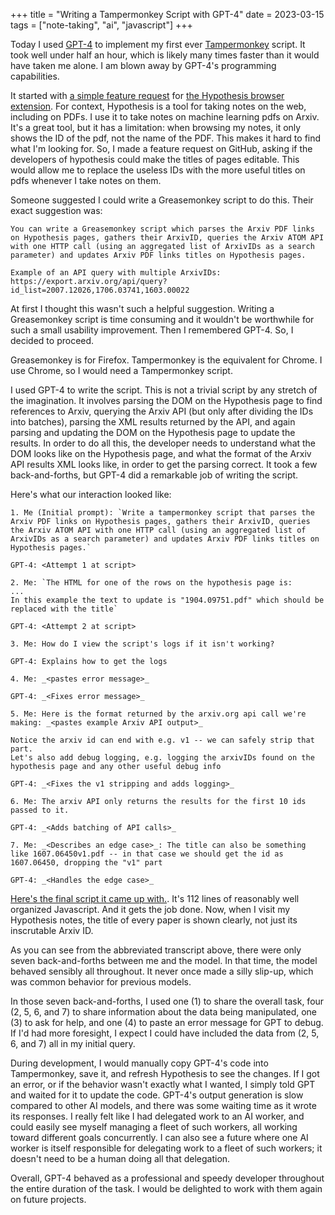 +++
title = "Writing a Tampermonkey Script with GPT-4"
date = 2023-03-15
tags = ["note-taking", "ai", "javascript"]
+++

Today I used [GPT-4](https://openai.com/research/gpt-4) to implement my first ever [Tampermonkey](https://www.tampermonkey.net/) script. It took well under half an hour, which is likely many times faster than it would have taken me alone. I am blown away by GPT-4's programming capabilities.

It started with [a simple feature request](https://github.com/hypothesis/h/issues/7868) for [the Hypothesis browser extension](https://hypothes.is/). For context, Hypothesis is a tool for taking notes on the web, including on PDFs.
I use it to take notes on machine learning pdfs on Arxiv. It's a great tool, but it has a limitation: when browsing my notes, it only shows the ID of the pdf, not the name of the PDF. This makes it hard to find what I'm looking for.
So, I made a feature request on GitHub, asking if the developers of hypothesis could make the titles of pages editable. This would allow me to replace the useless IDs with the more useful titles on pdfs whenever I take notes on them.

Someone suggested I could write a Greasemonkey script to do this. Their exact suggestion was:

```text
You can write a Greasemonkey script which parses the Arxiv PDF links on Hypothesis pages, gathers their ArxivID, queries the Arxiv ATOM API with one HTTP call (using an aggregated list of ArxivIDs as a search parameter) and updates Arxiv PDF links titles on Hypothesis pages.

Example of an API query with multiple ArxivIDs: https://export.arxiv.org/api/query?id_list=2007.12026,1706.03741,1603.00022
```

At first I thought this wasn't such a helpful suggestion. Writing a Greasemonkey script is time consuming and it wouldn't be worthwhile for such a small usability improvement. Then I remembered GPT-4. So, I decided to proceed.

Greasemonkey is for Firefox. Tampermonkey is the equivalent for Chrome. I use Chrome, so I would need a Tampermonkey script.

I used GPT-4 to write the script. This is not a trivial script by any stretch of the imagination. It involves parsing the DOM on the Hypothesis page to find references to Arxiv, querying the Arxiv API (but only after dividing the IDs into batches), parsing the XML results returned by the API, and again parsing and updating the DOM on the Hypothesis page to update the results. In order to do all this, the developer needs to understand what the DOM looks like on the Hypothesis page, and what the format of the Arxiv API results XML looks like, in order to get the parsing correct. It took a few back-and-forths, but GPT-4 did a remarkable job of writing the script.

Here's what our interaction looked like:

```text
1. Me (Initial prompt): `Write a tampermonkey script that parses the Arxiv PDF links on Hypothesis pages, gathers their ArxivID, queries the Arxiv ATOM API with one HTTP call (using an aggregated list of ArxivIDs as a search parameter) and updates Arxiv PDF links titles on Hypothesis pages.`

GPT-4: <Attempt 1 at script>

2. Me: `The HTML for one of the rows on the hypothesis page is:
...
In this example the text to update is "1904.09751.pdf" which should be replaced with the title`

GPT-4: <Attempt 2 at script>

3. Me: How do I view the script's logs if it isn't working?

GPT-4: Explains how to get the logs

4. Me: _<pastes error message>_

GPT-4: _<Fixes error message>_

5. Me: Here is the format returned by the arxiv.org api call we're making: _<pastes example Arxiv API output>_

Notice the arxiv id can end with e.g. v1 -- we can safely strip that part.
Let's also add debug logging, e.g. logging the arxivIDs found on the hypothesis page and any other useful debug info

GPT-4: _<Fixes the v1 stripping and adds logging>_

6. Me: The arxiv API only returns the results for the first 10 ids passed to it.

GPT-4: _<Adds batching of API calls>_

7. Me: _<Describes an edge case>_: The title can also be something like 1607.06450v1.pdf -- in that case we should get the id as 1607.06450, dropping the "v1" part

GPT-4: _<Handles the edge case>_
```

[Here's the final script it came up with.](https://gist.github.com/dbieber/c3198a1ceeb86fa823df305a76907afa). It's 112 lines of reasonably well organized Javascript. And it gets the job done. Now, when I visit my Hypothesis notes, the title of every paper is shown clearly, not just its inscrutable Arxiv ID.

As you can see from the abbreviated transcript above, there were only seven back-and-forths between me and the model. In that time, the model behaved sensibly all throughout. It never once made a silly slip-up, which was common behavior for previous models.

In those seven back-and-forths, I used one (1) to share the overall task, four (2, 5, 6, and 7) to share information about the data being manipulated, one (3) to ask for help, and one (4) to paste an error message for GPT to debug.
If I'd had more foresight, I expect I could have included the data from (2, 5, 6, and 7) all in my initial query.

During development, I would manually copy GPT-4's code into Tampermonkey, save it, and refresh Hypothesis to see the changes. If I got an error, or if the behavior wasn't exactly what I wanted, I simply told GPT and waited for it to update the code. GPT-4's output generation is slow compared to other AI models, and there was some waiting time as it wrote its responses. I really felt like I had delegated work to an AI worker, and could easily see myself managing a fleet of such workers, all working toward different goals concurrently. I can also see a future where one AI worker is itself responsible for delegating work to a fleet of such workers; it doesn't need to be a human doing all that delegation.

Overall, GPT-4 behaved as a professional and speedy developer throughout the entire duration of the task. I would be delighted to work with them again on future projects.
